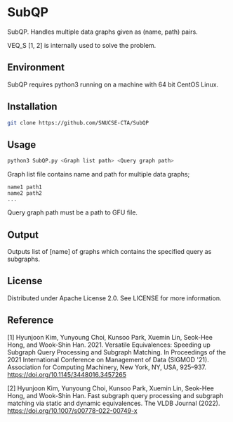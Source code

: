 # SubQP
SubQP. Handles multiple data graphs given as (name, path) pairs. 

VEQ_S [1, 2] is internally used to solve the problem. 

## Environment
SubQP requires python3 running on a machine with 64 bit CentOS Linux.

## Installation
```sh
git clone https://github.com/SNUCSE-CTA/SubQP
```

## Usage
```sh
python3 SubQP.py <Graph list path> <Query graph path>
```

Graph list file contains name and path for multiple data graphs;
```text
name1 path1
name2 path2
...
```

Query graph path must be a path to GFU file. 

## Output
Outputs list of [name] of graphs which contains the specified query as subgraphs.

## License
Distributed under Apache License 2.0. See LICENSE for more information.

## Reference
[1] Hyunjoon Kim, Yunyoung Choi, Kunsoo Park, Xuemin Lin, Seok-Hee Hong, and Wook-Shin Han. 2021. Versatile Equivalences: Speeding up Subgraph Query Processing and Subgraph Matching. In Proceedings of the 2021 International Conference on Management of Data (SIGMOD '21). Association for Computing Machinery, New York, NY, USA, 925–937. https://doi.org/10.1145/3448016.3457265

[2] Hyunjoon Kim, Yunyoung Choi, Kunsoo Park, Xuemin Lin, Seok-Hee Hong, and Wook-Shin Han. Fast subgraph query processing and subgraph matching via static and dynamic equivalences. The VLDB Journal (2022). https://doi.org/10.1007/s00778-022-00749-x
